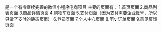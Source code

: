 是一个有待继续完善的微信小程序电商项目
  主要的页面有：
    1.首页页面
    2.商品列表页面
    3.商品详情页面
    4.购物车页面
    5.支付页面（因为支付需要企业账号，所以只做了支付的静态页面）
    6.登录页面
    7.个人中心页面
    8.历史订单页面
    9.意见反馈页面

